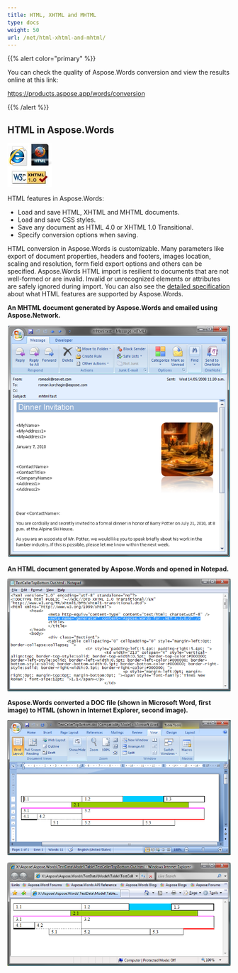```yaml
---
title: HTML, XHTML and MHTML
type: docs
weight: 50
url: /net/html-xhtml-and-mhtml/
---
```


{{% alert color="primary" %}} 

You can check the quality of Aspose.Words conversion and view the results online at this link:

<https://products.aspose.app/words/conversion>

{{% /alert %}} 


## **HTML in Aspose.Words**

![todo:image_alt_text](html-xhtml-and-mhtml_1.png)

HTML features in Aspose.Words:
- Load and save HTML, XHTML and MHTML documents.
- Load and save CSS styles.
- Save any document as HTML 4.0 or XHTML 1.0 Transitional.
- Specify conversion options when saving.

HTML conversion in Aspose.Words is customizable. Many parameters like export of document properties, headers and footers, images location, scaling and resolution, form field export options and others can be specified. Aspose.Words HTML import is resilient to documents that are not well-formed or are invalid. Invalid or unrecognized elements or attributes are safely ignored during import. You can also see the [detailed specification](/words/net/document-interoperability/) about what HTML features are supported by Aspose.Words. 

**An MHTML document generated by Aspose.Words and emailed using Aspose.Network.**

![todo:image_alt_text](html-xhtml-and-mhtml_2.png)

**An HTML document generated by Aspose.Words and opened in Notepad.**

![todo:image_alt_text](html-xhtml-and-mhtml_3.png)


**Aspose.Words converted a DOC file (shown in Microsoft Word, first image) to HTML (shown in Internet Explorer, second image).** 

![todo:image_alt_text](html-xhtml-and-mhtml_4.png)




![todo:image_alt_text](html-xhtml-and-mhtml_5.png)
